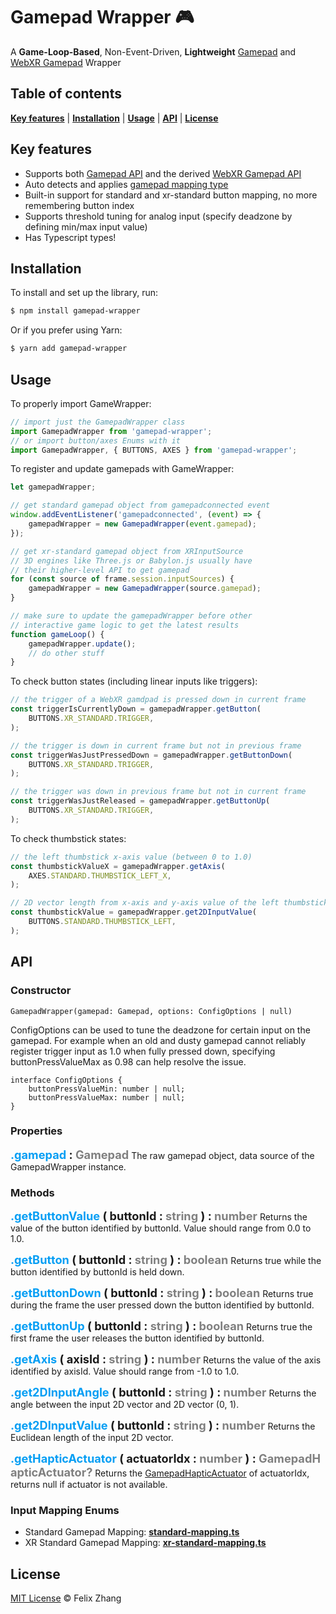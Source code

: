 # Gamepad Wrapper 🎮

A **Game-Loop-Based**, Non-Event-Driven, **Lightweight** [Gamepad](https://www.w3.org/TR/gamepad/) and [WebXR Gamepad](https://immersive-web.github.io/webxr-gamepads-module/#dom-xrinputsource-gamepad) Wrapper

## Table of contents

**[Key features](#key-features)** |
**[Installation](#installation)** |
**[Usage](#usage)** |
**[API](#api)** |
**[License](#license)**

## Key features

- Supports both [Gamepad API](https://www.w3.org/TR/gamepad/) and the derived [WebXR Gamepad API](https://immersive-web.github.io/webxr-gamepads-module/#dom-xrinputsource-gamepad)
- Auto detects and applies [gamepad mapping type](https://www.w3.org/TR/gamepad/#gamepadmappingtype-enum)
- Built-in support for standard and xr-standard button mapping, no more remembering button index
- Supports threshold tuning for analog input (specify deadzone by defining min/max input value)
- Has Typescript types!

## Installation

To install and set up the library, run:

```sh
$ npm install gamepad-wrapper
```

Or if you prefer using Yarn:

```sh
$ yarn add gamepad-wrapper
```

## Usage

To properly import GameWrapper:

```js
// import just the GamepadWrapper class
import GamepadWrapper from 'gamepad-wrapper';
// or import button/axes Enums with it
import GamepadWrapper, { BUTTONS, AXES } from 'gamepad-wrapper';
```

To register and update gamepads with GameWrapper:

```js
let gamepadWrapper;

// get standard gamepad object from gamepadconnected event
window.addEventListener('gamepadconnected', (event) => {
	gamepadWrapper = new GamepadWrapper(event.gamepad);
});

// get xr-standard gamepad object from XRInputSource
// 3D engines like Three.js or Babylon.js usually have
// their higher-level API to get gamepad
for (const source of frame.session.inputSources) {
	gamepadWrapper = new GamepadWrapper(source.gamepad);
}

// make sure to update the gamepadWrapper before other
// interactive game logic to get the latest results
function gameLoop() {
	gamepadWrapper.update();
	// do other stuff
}
```

To check button states (including linear inputs like triggers):

```js
// the trigger of a WebXR gamdpad is pressed down in current frame
const triggerIsCurrentlyDown = gamepadWrapper.getButton(
	BUTTONS.XR_STANDARD.TRIGGER,
);

// the trigger is down in current frame but not in previous frame
const triggerWasJustPressedDown = gamepadWrapper.getButtonDown(
	BUTTONS.XR_STANDARD.TRIGGER,
);

// the trigger was down in previous frame but not in current frame
const triggerWasJustReleased = gamepadWrapper.getButtonUp(
	BUTTONS.XR_STANDARD.TRIGGER,
);
```

To check thumbstick states:

```js
// the left thumbstick x-axis value (between 0 to 1.0)
const thumbstickValueX = gamepadWrapper.getAxis(
	AXES.STANDARD.THUMBSTICK_LEFT_X,
);

// 2D vector length from x-axis and y-axis value of the left thumbstick
const thumbstickValue = gamepadWrapper.get2DInputValue(
	BUTTONS.STANDARD.THUMBSTICK_LEFT,
);
```

## API

### Constructor

```tsx
GamepadWrapper(gamepad: Gamepad, options: ConfigOptions | null)
```

ConfigOptions can be used to tune the deadzone for certain input on the gamepad. For example when an old and dusty gamepad cannot reliably register trigger input as 1.0 when fully pressed down, specifying buttonPressValueMax as 0.98 can help resolve the issue.

```tsx
interface ConfigOptions {
	buttonPressValueMin: number | null;
	buttonPressValueMax: number | null;
}
```

### Properties

<span style="font-weight: bold; font-size: 1.3em"><span style="color:#049EF4">.gamepad</span>&nbsp;:&nbsp;<span style="color:grey">Gamepad</span></span>
The raw gamepad object, data source of the GamepadWrapper instance.

### Methods

<span style="font-weight: bold; font-size: 1.3em"><span style="color:#049EF4">.getButtonValue</span>&nbsp;(&nbsp;buttonId&nbsp;:&nbsp;<span style="color:grey">string</span>&nbsp;)&nbsp;:&nbsp;<span style="color:grey">number</span></span>
Returns the value of the button identified by buttonId. Value should range from 0.0 to 1.0.

<span style="font-weight: bold; font-size: 1.3em"><span style="color:#049EF4">.getButton</span>&nbsp;(&nbsp;buttonId&nbsp;:&nbsp;<span style="color:grey">string</span>&nbsp;)&nbsp;:&nbsp;<span style="color:grey">boolean</span></span>
Returns true while the button identified by buttonId is held down.

<span style="font-weight: bold; font-size: 1.3em"><span style="color:#049EF4">.getButtonDown</span>&nbsp;(&nbsp;buttonId&nbsp;:&nbsp;<span style="color:grey">string</span>&nbsp;)&nbsp;:&nbsp;<span style="color:grey">boolean</span></span>
Returns true during the frame the user pressed down the button identified by buttonId.

<span style="font-weight: bold; font-size: 1.3em"><span style="color:#049EF4">.getButtonUp</span>&nbsp;(&nbsp;buttonId&nbsp;:&nbsp;<span style="color:grey">string</span>&nbsp;)&nbsp;:&nbsp;<span style="color:grey">boolean</span></span>
Returns true the first frame the user releases the button identified by buttonId.

<span style="font-weight: bold; font-size: 1.3em"><span style="color:#049EF4">.getAxis</span>&nbsp;(&nbsp;axisId&nbsp;:&nbsp;<span style="color:grey">string</span>&nbsp;)&nbsp;:&nbsp;<span style="color:grey">number</span></span>
Returns the value of the axis identified by axisId. Value should range from -1.0 to 1.0.

<span style="font-weight: bold; font-size: 1.3em"><span style="color:#049EF4">.get2DInputAngle</span>&nbsp;(&nbsp;buttonId&nbsp;:&nbsp;<span style="color:grey">string</span>&nbsp;)&nbsp;:&nbsp;<span style="color:grey">number</span></span>
Returns the angle between the input 2D vector and 2D vector (0, 1).

<span style="font-weight: bold; font-size: 1.3em"><span style="color:#049EF4">.get2DInputValue</span>&nbsp;(&nbsp;buttonId&nbsp;:&nbsp;<span style="color:grey">string</span>&nbsp;)&nbsp;:&nbsp;<span style="color:grey">number</span></span>
Returns the Euclidean length of the input 2D vector.

<span style="font-weight: bold; font-size: 1.3em"><span style="color:#049EF4">.getHapticActuator</span>&nbsp;(&nbsp;actuatorIdx&nbsp;:&nbsp;<span style="color:grey">number</span>&nbsp;)&nbsp;:&nbsp;<span style="color:grey">GamepadHapticActuator?</span></span>
Returns the [GamepadHapticActuator](https://developer.mozilla.org/en-US/docs/Web/API/GamepadHapticActuator) of actuatorIdx, returns null if actuator is not available.

### Input Mapping Enums

- Standard Gamepad Mapping: **[standard-mapping.ts](/src/standard-mapping.ts)**
- XR Standard Gamepad Mapping: **[xr-standard-mapping.ts](/src/xr-standard-mapping.ts)**

## License

[MIT License](/LICENSE.md) © Felix Zhang
